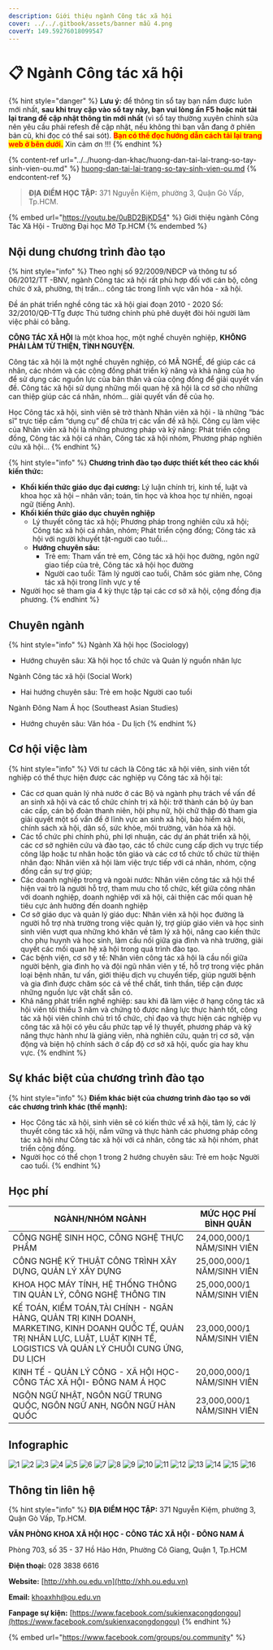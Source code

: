 ```yaml
---
description: Giới thiệu ngành Công tác xã hội
cover: ../../.gitbook/assets/banner mẫu 4.png
coverY: 149.59276018099547
---
```


# 📋 Ngành Công tác xã hội

{% hint style="danger" %}
**Lưu ý:** để thông tin sổ tay bạn nắm được luôn mới nhất, **sau khi truy cập vào sổ tay này, bạn vui lòng ấn F5 hoặc nút tải lại trang để cập nhật thông tin mới nhất** (vì sổ tay thường xuyên chỉnh sửa nên yêu cầu phải refesh để cập nhật, nếu không thì bạn vẫn đang ở phiên bản cũ, khi đọc có thể sai sót). <mark style="color:red;">**Bạn có thể đọc hướng dẫn cách tải lại trang web ở bên dưới.**</mark> Xin cảm ơn !!!
{% endhint %}

{% content-ref url="../../huong-dan-khac/huong-dan-tai-lai-trang-so-tay-sinh-vien-ou.md" %}
[huong-dan-tai-lai-trang-so-tay-sinh-vien-ou.md](../../huong-dan-khac/huong-dan-tai-lai-trang-so-tay-sinh-vien-ou.md)
{% endcontent-ref %}

> **ĐỊA ĐIỂM HỌC TẬP:** 371 Nguyễn Kiệm, phường 3, Quận Gò Vấp, Tp.HCM.

{% embed url="https://youtu.be/0uBD2BjKD54" %}
Giới thiệu ngành Công Tác Xã Hội - Trường Đại học Mở Tp.HCM
{% endembed %}

## Nội dung chương trình đào tạo

{% hint style="info" %}
Theo nghị số 92/2009/NĐCP và thông tư số 06/2012/TT -BNV, ngành Công tác xã hội rất phù hợp đối với cán bộ, công chức ở xã, phường, thị trấn… công tác trong lĩnh vực văn hóa - xã hội.

Đề án phát triển nghề công tác xã hội giai đoạn 2010 - 2020 Số: 32/2010/QĐ-TTg được Thủ tướng chính phủ phê duyệt đòi hỏi người làm việc phải có bằng.

**CÔNG TÁC XÃ HỘI** là một khoa học, một nghề chuyên nghiệp, **KHÔNG PHẢI LÀM TỪ THIỆN, TÌNH NGUYỆN.**

Công tác xã hội là một nghề chuyên nghiệp, có MÃ NGHỀ, để giúp các cá nhân, các nhóm và các cộng đồng phát triển kỹ năng và khả năng của họ để sử dụng các nguồn lực của bản thân và của cộng đồng để giải quyết vấn đề. Công tác xã hội sử dụng những mối quan hệ xã hội là cơ sở cho những can thiệp giúp các cá nhân, nhóm… giải quyết vấn đề của họ.

Học Công tác xã hội, sinh viên sẽ trở thành Nhân viên xã hội - là những “bác sĩ” trực tiếp cầm “dụng cụ” để chữa trị các vấn đề xã hội. Công cụ làm việc của Nhân viên xã hội là những phương pháp và kỹ năng: Phát triển cộng đồng, Công tác xã hội cá nhân, Công tác xã hội nhóm, Phương pháp nghiên cứu xã hội…
{% endhint %}

{% hint style="info" %}
**Chương trình đào tạo được thiết kết theo các khối kiến thức:**

* **Khối kiến thức giáo dục đại cương:** Lý luận chính trị, kinh tế, luật và khoa học xã hội – nhân văn; toán, tin học và khoa học tự nhiên, ngoại ngữ (tiếng Anh).
* **Khối kiến thức giáo dục chuyên nghiệp**
  * Lý thuyết công tác xã hội; Phương pháp trong nghiên cứu xã hội; Công tác xã hội cá nhân, nhóm; Phát triển cộng đồng; Công tác xã hội với người khuyết tật-người cao tuổi…
  * **Hướng chuyên sâu:**
    * Trẻ em: Tham vấn trẻ em, Công tác xã hội học đường, ngôn ngữ giao tiếp của trẻ, Công tác xã hội học đường
    * Người cao tuổi: Tâm lý người cao tuổi, Chăm sóc giảm nhẹ, Công tác xã hội trong lĩnh vực y tế
* Người học sẽ tham gia 4 kỳ thực tập tại các cơ sở xã hội, cộng đồng địa phương.
{% endhint %}

## Chuyên ngành

{% hint style="info" %}
Ngành Xã hội học (Sociology)

* Hướng chuyên sâu: Xã hội học tổ chức và Quản lý nguồn nhân lực

Ngành Công tác xã hội (Social Work)

* Hai hướng chuyên sâu: Trẻ em hoặc Người cao tuổi

Ngành Đông Nam Á học (Southeast Asian Studies)

* Hướng chuyên sâu: Văn hóa - Du lịch
{% endhint %}

## Cơ hội việc làm

{% hint style="info" %}
Với tư cách là Công tác xã hội viên, sinh viên tốt nghiệp có thể thực hiện được các nghiệp vụ Công tác xã hội tại:

* Các cơ quan quản lý nhà nước ở các Bộ và ngành phụ trách về vấn đề an sinh xã hội và các tổ chức chính trị xã hội: trở thành cán bộ ủy ban các cấp, cán bộ đoàn thanh niên, hội phụ nữ, hội chữ thập đỏ tham gia giải quyết một số vấn đề ở lĩnh vực an sinh xã hội, bảo hiểm xã hội, chính sách xã hội, dân số, sức khỏe, môi trường, văn hóa xã hội.
* Các tổ chức phi chính phủ, phi lợi nhuận, các dự án phát triển xã hội, các cơ sở nghiên cứu và đào tạo, các tổ chức cung cấp dịch vụ trực tiếp công lập hoặc tư nhân hoặc tôn giáo và các cơ tổ chức tổ chức từ thiện nhân đạo: Nhân viên xã hội làm việc trực tiếp với cá nhân, nhóm, cộng đồng cần sự trợ giúp;
* Các doanh nghiệp trong và ngoài nước: Nhân viên công tác xã hội thể hiện vai trò là người hỗ trợ, tham mưu cho tổ chức, kết giữa công nhân với doanh nghiệp, doanh nghiệp với xã hội, cải thiện các mối quan hệ tiêu cực ảnh hưởng đến doanh nghiệp
* Cơ sở giáo dục và quản lý giáo dục: Nhân viên xã hội học đường là người hỗ trợ nhà trường trong việc quản lý, trợ giúp giáo viên và học sinh sinh viên vượt qua những khó khăn về tâm lý xã hội, nâng cao kiến thức cho phụ huynh và học sinh, làm cầu nối giữa gia đình và nhà trường, giải quyết các mối quan hệ xã hội trong quá trình đào tạo.
* Các bệnh viện, cơ sở y tế: Nhân viên công tác xã hội là cầu nối giữa người bệnh, gia đình họ và đội ngũ nhân viên y tế, hỗ trợ trong việc phân loại bệnh nhân, tư vấn, giới thiệu dịch vụ chuyển tiếp, giúp người bệnh và gia đình được chăm sóc cả về thể chất, tinh thần, tiếp cận được những nguồn lực vật chất sẵn có.
* Khả năng phát triển nghề nghiệp: sau khi đã làm việc ở hạng công tác xã hội viên tối thiểu 3 năm và chứng tỏ được năng lực thực hành tốt, công tác xã hội viên chính chủ trì tổ chức, chỉ đạo và thực hiện các nghiệp vụ công tác xã hội có yêu cầu phức tạp về lý thuyết, phương pháp và kỹ năng thực hành như là giảng viên, nhà nghiên cứu, quản trị cơ sở, vận động và biện hộ chính sách ở cấp độ cơ sở xã hội, quốc gia hay khu vực.
{% endhint %}

## Sự khác biệt của chương trình đào tạo

{% hint style="info" %}
**Điểm khác biệt của chương trình đào tạo so với các chương trình khác (thế mạnh):**

* Học Công tác xã hội, sinh viên sẽ có kiến thức về xã hội, tâm lý, các lý thuyết công tác xã hội, nắm vững và thực hành các phương pháp công tác xã hội như Công tác xã hội với cá nhân, công tác xã hội nhóm, phát triển cộng đồng.
* Người học có thể chọn 1 trong 2 hướng chuyên sâu: Trẻ em hoặc Người cao tuổi.
{% endhint %}

## Học phí

| NGÀNH/NHÓM NGÀNH                                                                                                                                                                  | MỨC HỌC PHÍ BÌNH QUÂN      |
| --------------------------------------------------------------------------------------------------------------------------------------------------------------------------------- | -------------------------- |
| CÔNG NGHỆ SINH HỌC, CÔNG NGHỆ THỰC PHẨM                                                                                                                                           | 24,000,000/1 NĂM/SINH VIÊN |
| CÔNG NGHỆ KỸ THUẬT CÔNG TRÌNH XÂY DỰNG, QUẢN LÝ XÂY DỰNG                                                                                                                          | 25,000,000/1 NĂM/SINH VIÊN |
| KHOA HỌC MÁY TÍNH, HỆ THỐNG THÔNG TIN QUẢN LÝ, CÔNG NGHỆ THÔNG TIN                                                                                                                | 25,000,000/1 NĂM/SINH VIÊN |
| KẾ TOÁN, KIỂM TOÁN,TÀI CHÍNH - NGÂN HÀNG, QUẢN TRỊ KINH DOANH, MARKETING, KINH DOANH QUỐC TẾ, QUẢN TRỊ NHÂN LỰC, LUẬT, LUẬT KINH TẾ, LOGISTICS VÀ QUẢN LÝ CHUỖI CUNG ỨNG, DU LỊCH | 23,000,000/1 NĂM/SINH VIÊN |
| KINH TẾ - QUẢN LÝ CÔNG - XÃ HỘI HỌC- CÔNG TÁC XÃ HỘI- ĐÔNG NAM Á HỌC                                                                                                              | 20,000,000/1 NĂM/SINH VIÊN |
| NGÔN NGỮ NHẬT, NGÔN NGỮ TRUNG QUỐC, NGÔN NGỮ ANH, NGÔN NGỮ HÀN QUỐC                                                                                                               | 23,000,000/1 NĂM/SINH VIÊN |

## Infographic

![1](<../../.gitbook/assets/1 - tiêu đề (8).png>) ![2](<../../.gitbook/assets/2 - giới thiệu chung (4).png>) ![3](<../../.gitbook/assets/3 - đầu ra - việc làm.png>) ![4](<../../.gitbook/assets/4 - NGÀNH CÔNG TÁC XÃ HỘI.png>) ![5](<../../.gitbook/assets/5 - NGÀNH CÔNG TÁC XÃ HỘI.png>) ![6](<../../.gitbook/assets/6 - NGÀNH CÔNG TÁC XÃ HỘI.png>) ![7](<../../.gitbook/assets/7 - ngành - chuyên ngành.png>) ![8](<../../.gitbook/assets/8 - chuyên ngành 1.png>) ![9](<../../.gitbook/assets/9 - NGÀNH CÔNG TÁC XÃ HỘI.png>) ![10](<../../.gitbook/assets/10 - NGÀNH CÔNG TÁC XÃ HỘI.png>) ![11](<../../.gitbook/assets/11 - ngành - chuyên ngành.png>) ![12](<../../.gitbook/assets/12 - NGÀNH Đông Nam Á học.png>) ![13](<../../.gitbook/assets/13 - NGÀNH Đông Nam Á học.png>) ![14](<../../.gitbook/assets/15 - học phí (3).png>) ![15](<../../.gitbook/assets/16 - học phí (2).png>) ![16](<../../.gitbook/assets/17 - LIÊN HỆ.png>)

## Thông tin liên hệ

{% hint style="info" %}
**ĐỊA ĐIỂM HỌC TẬP:** 371 Nguyễn Kiệm, phường 3, Quận Gò Vấp, Tp.HCM.

**VĂN PHÒNG KHOA XÃ HỘI HỌC - CÔNG TÁC XÃ HỘI - ĐÔNG NAM Á**

Phòng 703, số 35 - 37 Hồ Hảo Hớn, Phường Cô Giang, Quận 1, Tp.HCM

**Điện thoại:** 028 3838 6616

**Website:** [http://xhh.ou.edu.vn](http://xhh.ou.edu.vn)

**Email:** [khoaxhh@ou.edu.vn](mailto:khoaxhh@ou.edu.vn)

**Fanpage sự kiện:** [https://www.facebook.com/sukienxacongdongou](https://www.facebook.com/sukienxacongdongou)
{% endhint %}

{% embed url="https://www.facebook.com/groups/ou.community" %}
